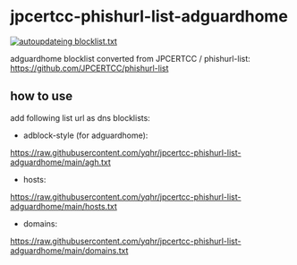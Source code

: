 # jpcertcc-phishurl-list-adguardhome

[![autoupdateing blocklist.txt](https://github.com/yqhr/jpcertcc-phishurl-list-adguardhome/actions/workflows/action.yml/badge.svg)](https://github.com/yqhr/jpcertcc-phishurl-list-adguardhome/actions/workflows/action.yml)

adguardhome blocklist converted from JPCERTCC / phishurl-list:
https://github.com/JPCERTCC/phishurl-list


## how to use

add following list url as dns blocklists:

- adblock-style (for adguardhome):

https://raw.githubusercontent.com/yqhr/jpcertcc-phishurl-list-adguardhome/main/agh.txt

- hosts:

https://raw.githubusercontent.com/yqhr/jpcertcc-phishurl-list-adguardhome/main/hosts.txt

- domains:

https://raw.githubusercontent.com/yqhr/jpcertcc-phishurl-list-adguardhome/main/domains.txt
